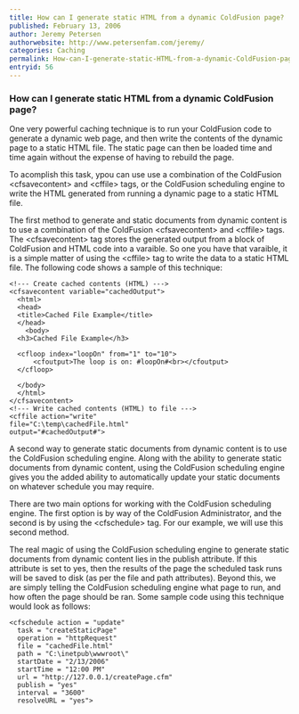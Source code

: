 ```yaml
---
title: How can I generate static HTML from a dynamic ColdFusion page?
published: February 13, 2006
author: Jeremy Petersen
authorwebsite: http://www.petersenfam.com/jeremy/
categories: Caching
permalink: How-can-I-generate-static-HTML-from-a-dynamic-ColdFusion-page.html
entryid: 56
---
```


<h3>How can I generate static HTML from a dynamic ColdFusion page?</h3>

<p>
One very powerful caching technique is to run your ColdFusion code to generate a dynamic web page, and then write the contents of the dynamic page to a static HTML file.  The static page can then be loaded time and time again without the expense of having to rebuild the page.  
</p>

<p>
To acomplish this task, ypou can use use a combination of the ColdFusion &lt;cfsavecontent&gt; and &lt;cffile&gt; tags, or the ColdFusion scheduling engine to write the HTML generated from running a dynamic page to a static HTML file. 
</p>

<p>
The first method to generate and static documents from dynamic content is to use a combination of the ColdFusion &lt;cfsavecontent&gt; and &lt;cffile&gt; tags.  The &lt;cfsavecontent&gt; tag stores the generated output from a block of ColdFusion and HTML code into a varaible.  So one you have that varaible, it is a simple matter of using the &lt;cffile&gt; tag to write the data to a static HTML file.  The following code shows a sample of this technique:
</p>

<pre><code class="language-markup">&lt;!--- Create cached contents (HTML) ---&gt;
&lt;cfsavecontent variable=&quot;cachedOutput&quot;&gt;
  &lt;html&gt;
  &lt;head&gt;
  &lt;title&gt;Cached File Example&lt;/title&gt;
  &lt;/head&gt;
	&lt;body&gt;
  &lt;h3&gt;Cached File Example&lt;/h3&gt;
	
  &lt;cfloop index=&quot;loopOn&quot; from=&quot;1&quot; to=&quot;10&quot;&gt;
	  &lt;cfoutput&gt;The loop is on: #loopOn#&lt;br&gt;&lt;/cfoutput&gt;
  &lt;/cfloop&gt;
	
  &lt;/body&gt;
  &lt;/html&gt;  	
&lt;/cfsavecontent&gt;
&lt;!--- Write cached contents (HTML) to file ---&gt;
&lt;cffile action=&quot;write&quot;
file=&quot;C:\temp\cachedFile.html&quot;
output=&quot;#cachedOutput#&quot;&gt;
</code></pre>

<p>
A second way to generate static documents from dynamic content is to use the ColdFusion scheduling engine.  Along with the ability to generate static documents from dynamic content, using the ColdFusion scheduling engine gives you the added ability to automatically update your static documents on whatever schedule you may require.
</p>

<p>
There are two main options for working with the ColdFusion scheduling engine.  The first option is by way of the ColdFusion Administrator, and the second is by using the &lt;cfschedule&gt; tag.  For our example, we will use this second method.
</p>

<p>
The real magic of using the ColdFusion scheduling engine to generate static documents from dynamic content lies in the publish attribute.  If this attribute is set to yes, then the results of the page the scheduled task runs will be saved to disk (as per the file and path attributes).  Beyond this, we are simply telling the ColdFusion scheduling engine what page to run, and how often the page should be ran.  Some sample code using this technique would look as follows:
</p>

<pre><code class="language-markup">&lt;cfschedule action = &quot;update&quot;
  task = &quot;createStaticPage&quot; 
  operation = &quot;httpRequest&quot;
  file = &quot;cachedFile.html&quot;
  path = &quot;C:\inetpub\wwwroot\&quot;
  startDate = &quot;2/13/2006&quot;
  startTime = &quot;12:00 PM&quot;
  url = &quot;http://127.0.0.1/createPage.cfm&quot;
  publish = &quot;yes&quot;
  interval = &quot;3600&quot;
  resolveURL = &quot;yes&quot;&gt;
</code></pre>



